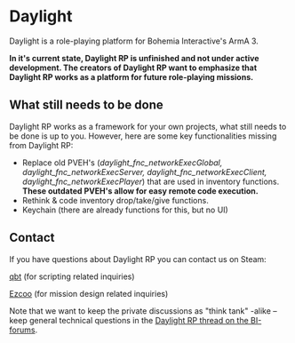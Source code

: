 # Daylight
Daylight is a role-playing platform for Bohemia Interactive's ArmA 3.

**In it's current state, Daylight RP is unfinished and not under active development. The creators of Daylight RP want to emphasize that Daylight RP works as a platform for future role-playing missions.**

## What still needs to be done
Daylight RP works as a framework for your own projects, what still needs to be done is up to you. However, here are some key functionalities missing from Daylight RP:
* Replace old PVEH's (*daylight_fnc_networkExecGlobal, daylight_fnc_networkExecServer, daylight_fnc_networkExecClient, daylight_fnc_networkExecPlayer*) that are used in inventory functions. **These outdated PVEH's allow for easy remote code execution.**
* Rethink & code inventory drop/take/give functions.
* Keychain (there are already functions for this, but no UI)

## Contact
If you have questions about Daylight RP you can contact us on Steam:

[qbt](http://steamcommunity.com/id/qbt/)  (for scripting related inquiries)

[Ezcoo](http://steamcommunity.com/profiles/76561198053533958/) (for mission design related inquiries)

Note that we want to keep the private discussions as "think tank" -alike – keep general technical questions in the [Daylight RP thread on the BI-forums](http://forums.bistudio.com/showthread.php?161208-MP-RPG-Daylight-RP-(Coming-soon)).